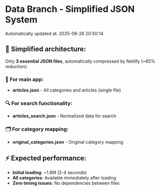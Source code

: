 # Data Branch - Simplified JSON System
Automatically updated at: 2025-08-26 20:50:14

## 🎯 Simplified architecture:
Only **3 essential JSON files**, automatically compressed by Netlify (~65% reduction):

### 📱 For main app:
- **articles.json** - All categories and articles (single file)

### 🔍 For search functionality:
- **articles_search.json** - Normalized data for search

### 🗂️ For category mapping:
- **original_categories.json** - Original category mapping

## ⚡ Expected performance:
- **Initial loading**: ~1.8M (2-4 seconds)
- **All categories**: Available immediately after loading
- **Zero timing issues**: No dependencies between files
